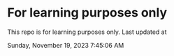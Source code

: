 # For learning purposes only
This repo is for learning purposes only.
Last updated at

Sunday, November 19, 2023 7:45:06 AM

